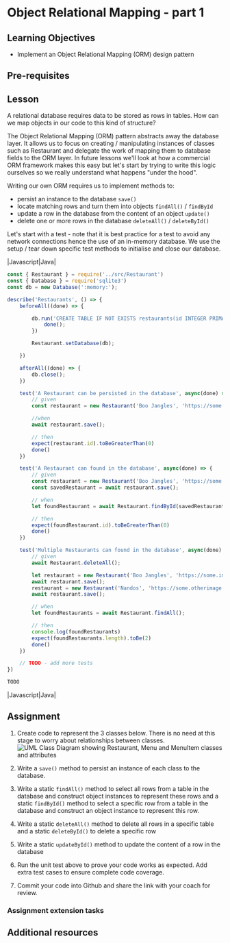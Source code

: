 # Object Relational Mapping - part 1

## Learning Objectives
* Implement an Object Relational Mapping (ORM) design pattern

## Pre-requisites

## Lesson
A relational database requires data to be stored as rows in tables. How can we map objects in our code to this kind of structure? 

The Object Relational Mapping (ORM) pattern abstracts away the database layer. It allows us to focus on creating / manipulating instances of classes such as Restaurant and delegate the work of mapping them to database fields to the ORM layer. In future lessons we'll look at how a commercial ORM framework makes this easy but let's start by trying to write this logic ourselves so we really understand what happens "under the hood".

Writing our own ORM requires us to implement methods to:
* persist an instance to the database `save()`
* locate matching rows and turn them into objects  `findAll()` / `findById`
* update a row in the database from the content of an object  `update()`
* delete one or more rows in the database `deleteAll()` / `deleteById()`

Let's start with a test - note that it is best practice for a test to avoid any network connections hence the use of an in-memory database. We use the setup / tear down specific test methods to initialise and close our database.

|Javascript|Java|
```javascript
const { Restaurant } = require('../src/Restaurant')
const { Database } = require('sqlite3')
const db = new Database(':memory:');

describe('Restaurants', () => {
    beforeAll((done) => {

        db.run('CREATE TABLE IF NOT EXISTS restaurants(id INTEGER PRIMARY KEY, name TEXT, image TEXT);', ()=> {
            done();
        })

        Restaurant.setDatabase(db);

    })

    afterAll((done) => {
        db.close();
    })

    test('A Restaurant can be persisted in the database', async(done) => {
        // given
        const restaurant = new Restaurant('Boo Jangles', 'https://some.image.url')

        //when
        await restaurant.save();

        // then
        expect(restaurant.id).toBeGreaterThan(0)
        done()
    })

    test('A Restaurant can found in the database', async(done) => {
        // given
        const restaurant = new Restaurant('Boo Jangles', 'https://some.image.url')
        const savedRestaurant = await restaurant.save();

        // when
        let foundRestaurant = await Restaurant.findById(savedRestaurant.id);

        // then
        expect(foundRestaurant.id).toBeGreaterThan(0)
        done()
    })

    test('Multiple Restaurants can found in the database', async(done) => {
        // given
        await Restaurant.deleteAll();

        let restaurant = new Restaurant('Boo Jangles', 'https://some.image.url')
        await restaurant.save();
        restaurant = new Restaurant('Nandos', 'https://some.otherimage.url')
        await restaurant.save();

        // when
        let foundRestaurants = await Restaurant.findAll();

        // then
        console.log(foundRestaurants)
        expect(foundRestaurants.length).toBe(2)
        done()
    })

    // TODO - add more tests
})
```
```java
TODO
```
|Javascript|Java|

## Assignment

   1. Create code to represent the 3 classes below. There is no need at this stage to worry about relationships between classes. ![UML Class Diagram showing Restaurant, Menu and MenuItem classes and attributes](https://user-images.githubusercontent.com/1316724/111300668-3ed7d980-8649-11eb-99b2-5a842259c4ed.png)
   
   1. Write a `save()` method to persist an instance of each class to the database. 
   1. Write a static `findAll()` method to select all rows from a table in the database and construct object instances to represent these rows and a static `findById()` method to select a specific row from a table in the database and construct an object instance to represent this row.   
   1. Write a static `deleteAll()` method to delete all rows in a specific table and a static `deleteById()` to delete a specific row
   1. Write a static `updateById()` method to update the content of a row in the database
   1. Run the unit test above to prove your code works as expected. Add extra test cases to ensure complete code coverage.
   1. Commit your code into Github and share the link with your coach for review.

### Assignment extension tasks

## Additional resources
